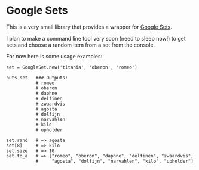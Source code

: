 # Google Sets

This is a very small library that provides a wrapper for [Google Sets](http://labs.google.com/sets).

I plan to make a command line tool very soon (need to sleep now!) to get sets and choose a random item from a set from the console.

For now here is some usage examples:

    set = GoogleSet.new('titania', 'oberon', 'romeo')
    
    puts set   ### Outputs:
               # romeo
               # oberon
               # daphne
               # delfinen
               # zwaardvis
               # agosta
               # dolfijn
               # narvahlen
               # kilo
               # upholder
      
    set.rand   # => agosta
    set[8]     # => kilo
    set.size   # => 10
    set.to_a   # => ["romeo", "oberon", "daphne", "delfinen", "zwaardvis", 
               #     "agosta", "dolfijn", "narvahlen", "kilo", "upholder"]